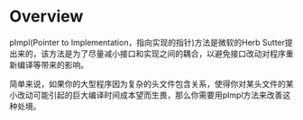 # Overview

pImpl(Pointer to Implementation，指向实现的指针)方法是微软的Herb Sutter提出来的，该方法是为了尽量减小接口和实现之间的耦合，以避免接口改动对程序重新编译等带来的影响。

简单来说，如果你的大型程序因为复杂的头文件包含关系，使得你对某头文件的某小改动可能引起的巨大编译时间成本望而生畏，那么你需要用pImpl方法来改善这种处境。
